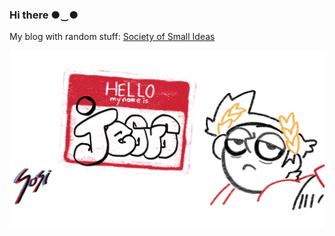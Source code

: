 ### Hi there ●‿●

My blog with random stuff: [Society of Small Ideas](https://czhroailsky.github.io/)

![Society of small ideas.](https://github.com/czhroailsky/czhroailsky/blob/master/images/git.png)

<!--
**czhroailsky/czhroailsky** is a ✨ _special_ ✨ repository because its `README.md` (this file) appears on your GitHub profile.

Here are some ideas to get you started:

- 🔭 I’m currently working on ...
- 🌱 I’m currently learning ...
- 👯 I’m looking to collaborate on ...
- 🤔 I’m looking for help with ...
- 💬 Ask me about ...
- 📫 How to reach me: ...
- 😄 Pronouns: ...
- ⚡ Fun fact: ...
-->
